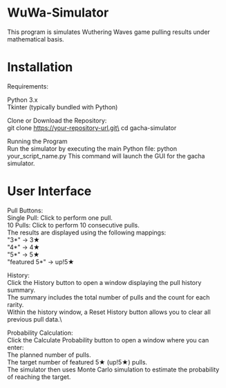 # WuWa-Simulator
This program is simulates Wuthering Waves game pulling results under mathematical basis.

# Installation
Requirements:

Python 3.x\
Tkinter (typically bundled with Python)

Clone or Download the Repository:\
git clone https://your-repository-url.git\
cd gacha-simulator

Running the Program\
Run the simulator by executing the main Python file:
python your_script_name.py
This command will launch the GUI for the gacha simulator.

# User Interface
Pull Buttons:\
Single Pull: Click to perform one pull.\
10 Pulls: Click to perform 10 consecutive pulls.\
The results are displayed using the following mappings:\
"3*" → 3★\
"4*" → 4★\
"5*" → 5★\
"featured 5*" → up!5★

History:\
Click the History button to open a window displaying the pull history summary.\
The summary includes the total number of pulls and the count for each rarity.\
Within the history window, a Reset History button allows you to clear all previous pull data.\

Probability Calculation:\
Click the Calculate Probability button to open a window where you can enter:\
The planned number of pulls.\
The target number of featured 5★ (up!5★) pulls.\
The simulator then uses Monte Carlo simulation to estimate the probability of reaching the target.
